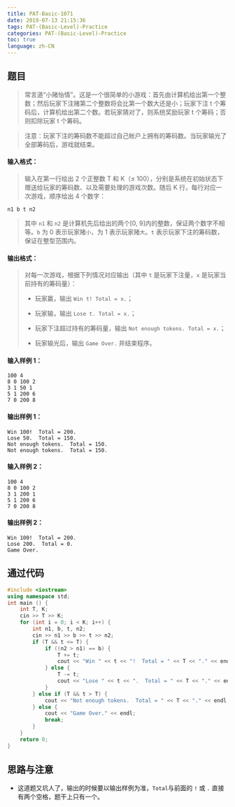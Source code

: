 ```yaml
---
title: PAT-Basic-1071
date: 2019-07-13 21:15:36
tags: PAT-(Basic-Level)-Practice
categories: PAT-(Basic-Level)-Practice
toc: true
language: zh-CN
---
```


## 题目

> 常言道“小赌怡情”。这是一个很简单的小游戏：首先由计算机给出第一个整数；然后玩家下注赌第二个整数将会比第一个数大还是小；玩家下注 t 个筹码后，计算机给出第二个数。若玩家猜对了，则系统奖励玩家 t 个筹码；否则扣除玩家 t 个筹码。

> 注意：玩家下注的筹码数不能超过自己帐户上拥有的筹码数。当玩家输光了全部筹码后，游戏就结束。

#### 输入格式：

> 输入在第一行给出 2 个正整数 T 和 K（≤ 100），分别是系统在初始状态下赠送给玩家的筹码数、以及需要处理的游戏次数。随后 K 行，每行对应一次游戏，顺序给出 4 个数字：

```
n1 b t n2
```

> 其中 `n1` 和 `n2` 是计算机先后给出的两个[0, 9]内的整数，保证两个数字不相等。`b` 为 0 表示玩家赌`小`，为 1 表示玩家赌`大`。`t` 表示玩家下注的筹码数，保证在整型范围内。

#### 输出格式：

> 对每一次游戏，根据下列情况对应输出（其中 `t` 是玩家下注量，`x` 是玩家当前持有的筹码量）：
> 
> -   玩家赢，输出 `Win t! Total = x.`；
>     
> -   玩家输，输出 `Lose t. Total = x.`；
>     
> -   玩家下注超过持有的筹码量，输出 `Not enough tokens. Total = x.`；
>     
> -   玩家输光后，输出 `Game Over.` 并结束程序。
>     

#### 输入样例 1：

```
100 4
8 0 100 2
3 1 50 1
5 1 200 6
7 0 200 8
```

#### 输出样例 1：

```
Win 100!  Total = 200.
Lose 50.  Total = 150.
Not enough tokens.  Total = 150.
Not enough tokens.  Total = 150.
```

#### 输入样例 2：

```
100 4
8 0 100 2
3 1 200 1
5 1 200 6
7 0 200 8
```

#### 输出样例 2：

```
Win 100!  Total = 200.
Lose 200.  Total = 0.
Game Over.
```

## 通过代码
```c++
#include <iostream>
using namespace std;
int main () {
	int T, K;
	cin >> T >> K;
	for (int i = 0; i < K; i++) {
		int n1, b, t, n2;
		cin >> n1 >> b >> t >> n2;
		if (T && t <= T) {
			if ((n2 > n1) == b) {
				T += t;
				cout << "Win " << t << "!  Total = " << T << "." << endl;
			} else {
				T -= t;
				cout << "Lose " << t << ".  Total = " << T << "." << endl;
			}
		} else if (T && t > T) {
			cout << "Not enough tokens.  Total = " << T << "." << endl;
		} else {
			cout << "Game Over." << endl;
			break;
		}
	}
	return 0;
}
```
## 思路与注意

-   这道题又坑人了，输出的时候要以输出样例为准，`Total`与前面的 `!` 或 `.` 直接有两个空格，题干上只有一个。
